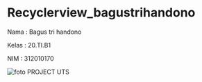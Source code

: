 # Recyclerview_bagustrihandono
Nama : Bagus tri handono 

Kelas : 20.TI.B1

NIM : 312010170


![foto](foto.JPG)
PROJECT UTS 
